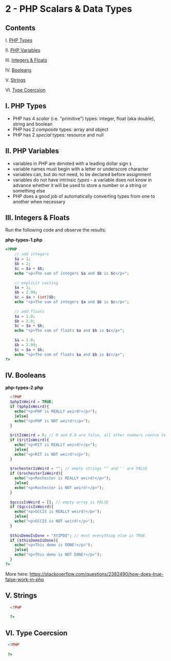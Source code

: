 # 2 - PHP Scalars & Data Types

## Contents
<!--- Local Navigation --->
I. [PHP Types](#section1)

II. [PHP Variables](#section2)

III. [Integers & Floats](#section3)

IV. [Booleans](#section4)

V. [Strings](#section5)

VI. [Type Coercsion](#section6)


## I. <a id="section1">PHP Types
- PHP has 4 *scalar* (i.e. "primitive") types: integer, float (aka double), string and boolean
- PHP has 2 *composite* types: array and object
- PHP has 2 *special* types: resource and null

## II. <a id="section2">PHP Variables
- variables in PHP are denoted with a leading dollar sign `$`
- variable names must begin with a letter or underscore character
- variables can, but do not need, to be declared before assignment
- variables do not have intrinsic *types* - a variable does not know in advance whether it will be used to store a number or a string or something else
- PHP does a good job of automatically converting types from one to another when necessary

## III. <a id="section3">Integers & Floats
  Run the following code and observe the results:
  
**php-types-1.php**
```php
<?PHP
	// add integers
	$a = 1;
	$b = 2;
	$c = $a + $b;
	echo "<p>The sum of integers $a and $b is $c</p>";
	
	// explicit casting
	$a = 1;
	$b = 2.99;
	$c = $a + (int)$b;
	echo "<p>The sum of integers $a and $b is $c</p>";
	
	// add floats
	$a = 1.0;
	$b = 2.0;
	$c = $a + $b;
	echo "<p>The sum of floats $a and $b is $c</p>";
	
	$a = 1.0;
	$b = 2.99;
	$c = $a + $b;
	echo "<p>The sum of floats $a and $b is $c</p>";
?>
```
  
## IV. <a id="section4">Booleans
**php-types-2.php**
```php
  <?PHP
  $phpIsWeird = TRUE;
  if ($phpIsWeird){
  	echo("<p>PHP is REALLY weird!</p>");
	}else{
   	echo("<p>PHP is NOT weird!</p>");
  }
  
  $ritIsWeird = 0; // 0 and 0.0 are false, all other numbers coerce to TRUE
  if ($ritIsWeird){
  	echo("<p>RIT is REALLY weird!</p>");
	}else{
   	echo("<p>RIT is NOT weird!</p>");
  }
  
  $rochesterIsWeird = ""; // empty strings "" and '' are FALSE
  if ($rochesterIsWeird){
  	echo("<p>Rochester is REALLY weird!</p>");
	}else{
   	echo("<p>Rochester is NOT weird!</p>");
  }
  
  $gccisIsWeird = []; // empty array is FALSE
  if ($gccisIsWeird){
  	echo("<p>GCCIS is REALLY weird!</p>");
	}else{
   	echo("<p>GCCIS is NOT weird!</p>");
  }
  
  $thisDemoIsDone = "XYZPDQ"; // most everything else is TRUE
  if ($thisDemoIsDone){
  	echo("<p>This demo is DONE!</p>");
	}else{
   	echo("<p>This demo is NOT DONE!</p>");
  }
?>
```


More here: https://stackoverflow.com/questions/2382490/how-does-true-false-work-in-php
  
## V. <a id="section5">Strings
  
```php
  <?PHP
  
  ?>
```

## VI. <a id="section6">Type Coercsion
  
 ```php
  <?PHP
  
  ?>
```

